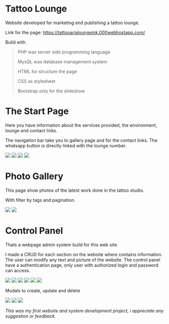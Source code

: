 # Tattoo Lounge
Website developed for marketing end publishing a tattoo lounge.

Link for the page: https://tattooarialoungeink.000webhostapp.com/

Build with

>PHP was server side programming language
>
>MysQL was database management system
>
>HTML for structure the page
>
>CSS as stylesheet
>
>Bootstrap only for the slideshow

# The Start Page
Here you have information about the services provided, the environment, lounge and contact links.

The navigation bar take you to gallery page and for the contact links.
The whatsapp button is directly linked with the lounge number.

![](img/website/home.PNG)
![](img/website/home01.PNG)
![](img/website/artists.PNG)
![](img/website/sponsors1.PNG)

# Photo Gallery
This page show photos of the latest work done in the tattoo studio.

With filter by tags and pagination.

![](img/website/gallery.PNG)
![](img/website/gallery1.PNG)

# Control Panel
Thats a webpage admin system build for this web site.

I made a CRUD for each section on the website where contains information.
The user can modify any text and picture of the website.
The control panel have a authentication page, only user with authorized login and password can access.

![](img/admin/login.PNG)
![](img/admin/post.PNG)
![](img/admin/slide.PNG)
![](img/admin/sponsors.PNG)
![](img/admin/gallery.PNG)
![](img/admin/gallery01.PNG)

Modals to create, update and delete

![](img/admin/create.PNG)
![](img/admin/edit.PNG)
![](img/admin/delete.PNG)

*This was my first website and system development project, i appreciate any suggestion or feedback.*
